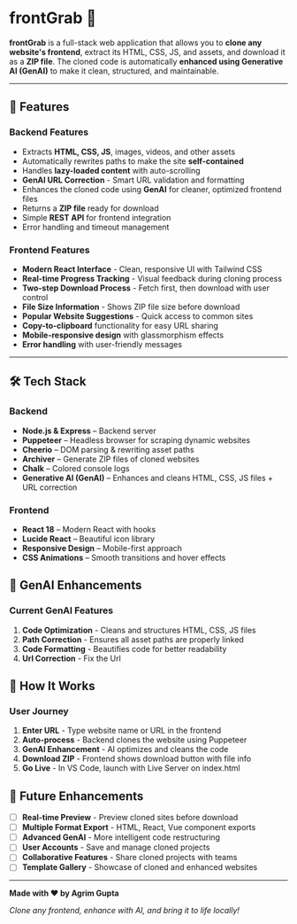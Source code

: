 # frontGrab 🚀

**frontGrab** is a full-stack web application that allows you to **clone any website's frontend**, extract its HTML, CSS, JS, and assets, and download it as a **ZIP file**. The cloned code is automatically **enhanced using Generative AI (GenAI)** to make it clean, structured, and maintainable.

---

## 🌟 Features

### Backend Features
- Extracts **HTML, CSS, JS**, images, videos, and other assets
- Automatically rewrites paths to make the site **self-contained**
- Handles **lazy-loaded content** with auto-scrolling
- **GenAI URL Correction** - Smart URL validation and formatting
- Enhances the cloned code using **GenAI** for cleaner, optimized frontend files
- Returns a **ZIP file** ready for download
- Simple **REST API** for frontend integration
- Error handling and timeout management

### Frontend Features
- **Modern React Interface** - Clean, responsive UI with Tailwind CSS
- **Real-time Progress Tracking** - Visual feedback during cloning process
- **Two-step Download Process** - Fetch first, then download with user control
- **File Size Information** - Shows ZIP file size before download
- **Popular Website Suggestions** - Quick access to common sites
- **Copy-to-clipboard** functionality for easy URL sharing
- **Mobile-responsive design** with glassmorphism effects
- **Error handling** with user-friendly messages

---

## 🛠️ Tech Stack

### Backend
- **Node.js & Express** – Backend server
- **Puppeteer** – Headless browser for scraping dynamic websites
- **Cheerio** – DOM parsing & rewriting asset paths
- **Archiver** – Generate ZIP files of cloned websites
- **Chalk** – Colored console logs
- **Generative AI (GenAI)** – Enhances and cleans HTML, CSS, JS files + URL correction

### Frontend
- **React 18** – Modern React with hooks
- **Lucide React** – Beautiful icon library
- **Responsive Design** – Mobile-first approach
- **CSS Animations** – Smooth transitions and hover effects


## 🧠 GenAI Enhancements

### Current GenAI Features
1. **Code Optimization** - Cleans and structures HTML, CSS, JS files
2. **Path Correction** - Ensures all asset paths are properly linked
3. **Code Formatting** - Beautifies code for better readability
4. **Url Correction** - Fix the Url

## 🎯 How It Works

### User Journey
1. **Enter URL** - Type website name or URL in the frontend
2. **Auto-process** - Backend clones the website using Puppeteer
3. **GenAI Enhancement** - AI optimizes and cleans the code
4. **Download ZIP** - Frontend shows download button with file info
5. **Go Live** - In VS Code, launch with Live Server on index.html


## 🔮 Future Enhancements

- [ ] **Real-time Preview** - Preview cloned sites before download
- [ ] **Multiple Format Export** - HTML, React, Vue component exports
- [ ] **Advanced GenAI** - More intelligent code restructuring
- [ ] **User Accounts** - Save and manage cloned projects
- [ ] **Collaborative Features** - Share cloned projects with teams
- [ ] **Template Gallery** - Showcase of cloned and enhanced websites

---

**Made with ❤️ by Agrim Gupta**

*Clone any frontend, enhance with AI, and bring it to life locally!*
